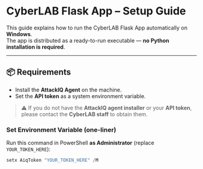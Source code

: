 # CyberLAB Flask App – Setup Guide

This guide explains how to run the CyberLAB Flask App automatically on **Windows**.  
The app is distributed as a ready-to-run executable — **no Python installation is required**.

---

## 📦 Requirements

- Install the **AttackIQ Agent** on the machine.  
- Set the **API token** as a system environment variable.  

> ⚠️ If you do not have the **AttackIQ agent installer** or your **API token**, please contact the **CyberLAB staff** to obtain them.

### Set Environment Variable (one-liner)

Run this command in PowerShell **as Administrator** (replace `YOUR_TOKEN_HERE`):

```powershell
setx AiqToken "YOUR_TOKEN_HERE" /M
